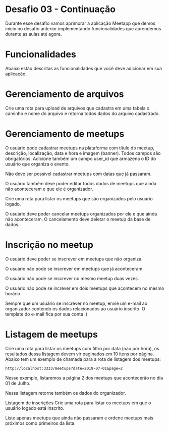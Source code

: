 # Desafio 03 - Continuação

Durante esse desafio vamos aprimorar a aplicação Meetapp que demos início no desafio anterior implementando funcionalidades que aprendemos durante as aulas até agora.

# Funcionalidades

Abaixo estão descritas as funcionalidades que você deve adicionar em sua aplicação.

# Gerenciamento de arquivos

Crie uma rota para upload de arquivos que cadastra em uma tabela o caminho e nome do arquivo e retorna todos dados do arquivo cadastrado.

# Gerenciamento de meetups

O usuário pode cadastrar meetups na plataforma com título do meetup, descrição, localização, data e hora e imagem (banner). Todos campos são obrigatórios. Adicione também um campo user_id que armazena o ID do usuário que organiza o evento.

Não deve ser possível cadastrar meetups com datas que já passaram.

O usuário também deve poder editar todos dados de meetups que ainda não aconteceram e que ele é organizador.

Crie uma rota para listar os meetups que são organizados pelo usuário logado.

O usuário deve poder cancelar meetups organizados por ele e que ainda não aconteceram. O cancelamento deve deletar o meetup da base de dados.

# Inscrição no meetup

O usuário deve poder se inscrever em meetups que não organiza.

O usuário não pode se inscrever em meetups que já aconteceram.

O usuário não pode se inscrever no mesmo meetup duas vezes.

O usuário não pode se increver em dois meetups que acontecem no mesmo horário.

Sempre que um usuário se inscrever no meetup, envie um e-mail ao organizador contendo os dados relacionados ao usuário inscrito. O template do e-mail fica por sua conta :)

# Listagem de meetups
Crie uma rota para listar os meetups com filtro por data (não por hora), os resultados dessa listagem devem vir paginados em 10 itens por página. Abaixo tem um exemplo de chamada para a rota de listagem dos meetups:

```
http://localhost:3333/meetups?date=2019-07-01&page=2
```
Nesse exemplo, listaremos a página 2 dos meetups que acontecerão no dia 01 de Julho.

Nessa listagem retorne também os dados do organizador.

Listagem de inscrições
Crie uma rota para listar os meetups em que o usuário logado está inscrito.

Liste apenas meetups que ainda não passaram e ordene meetups mais próximos como primeiros da lista.
